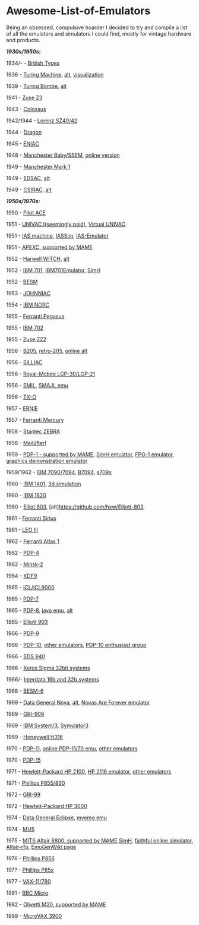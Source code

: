 # Awesome-List-of-Emulators
Being an obsessed, compulsive hoarder I decided to try and compile a list of all the emulators and simulators I could find, mostly for vintage hardware and products.

***1930s/1950s:***

  1934/- - [British Typex](https://typex.virtualcolossus.co.uk/)
  
  1936 - [Turing Machine](http://morphett.info/turing/), [alt](https://turingmachinesimulator.com/), [visualization](https://turingmachine.io/)
  
  1939 - [Turing Bombe](https://www.101computing.net/turing-welchman-bombe/), [alt](http://www.lysator.liu.se/~koma/turingbombe/)
  
  1941 - [Zuse Z3](http://www.historicsimulations.com/ZuseZ3.html)
  
  1943 - [Colossus](https://www.virtualcolossus.co.uk/)
  
  1942/1944 - [Lorenz SZ40/42](https://lorenz.virtualcolossus.co.uk/)
  
  1944 - [Dragon](https://dragon.virtualcolossus.co.uk/)
  
  1945 - [ENIAC](https://www.cs.drexel.edu/~bls96/eniac/)
  
  1948 - [Manchester Baby/SSEM](https://www.computerconservationsociety.org/software/ssem/base.htm), [online version](http://edmundgriffiths.com/jsssem.html)
  
  1949 - [Manchester Mark 1](http://sw.ccs.bcs.org/CCs/simulate.htm)
  
  1949 - [EDSAC](https://www.computerconservationsociety.org/software/edsac/base.htm), [alt](http://www.historicsimulations.com/edsac.html)
  
  1949 - [CSIRAC](https://cis.unimelb.edu.au/about/csirac/emulator.html), [alt](https://archive.org/details/CSIRAC)
  
  
  
  
  ***1950s/1970s:***
  
  1950 - [Pilot ACE](http://members.iinet.net.au/~dgreen/PilotACE/index.html)
  
  1951 - [UNIVAC I(seemingly paid)](http://www.ingerman.org/niche.htm#UNIVAC), [Virtual UNIVAC](https://www.masswerk.at/virtualunivac/)
  
  1951 - [IAS machine](https://www.ic.unicamp.br/~edson/disciplinas/mc404/2017-2s/abef/IAS-sim/), [IASSim](https://cs.colby.edu/djskrien/IASSim/index.html), [IAS-Emulator](https://github.com/Iansa9/IAS-Emulator)
  
  1951 - [APEXC, supported by MAME](https://www.mamedev.org/)
  
  1952 - [Harwell WITCH](https://github.com/technobaboo/witch-e), [alt](https://github.com/DavidNorman/WitchComputer)
  
  1952 - [IBM 701](https://basepath.com/new/701/index.php), [IBM701Emulator](https://github.com/Jayx239/IBM701Emulator), [SimH](https://github.com/simh/simh)
  
  1952 - [BESM](https://github.com/kjarosh/besm-emulator)
  
  1953 - [JOHNNIAC](https://github.com/sebras/JOHNNIAC)
  
  1954 - [IBM NORC](https://github.com/rsanchovilla/SimH_cpanel)
  
  1955 - [Ferranti Pegasus](https://www.computerconservationsociety.org/software/pegasus/base.htm)
  
  1955 - [IBM 702](https://github.com/simh/simh)
  
  1955 - [Zuse Z22](https://norbertkehrer.github.io/z22.html)
  
  1956 - [B205](https://datatron.blogspot.com/2015/01/introducing-retro-205-emulator.html), [retro-205](https://github.com/pkimpel/retro-205), [online alt](http://www.phkimpel.us/ElectroData-205/webUI/D205.html)
  
  1956 - [SILLIAC](http://members.iinet.net.au/~dgreen/silliac.html)
  
  1956 - [Royal-Mcbee LGP-30/LGP-21](http://simh.trailing-edge.com/)
  
  1956 - [SMIL](https://www.smilemu.org/), [SMAJL emu](https://github.com/sebras/SMAJL)
  
  1956 - [TX-O](https://www.wizforest.com/tech/tx-0/)
  
  1957 - [ERNIE](https://ernie.virtualcolossus.co.uk/)
  
  1957 - [Ferranti Mercury](https://github.com/lu8aja/PicMercury)
  
  1958 - [Stantec ZEBRA](https://www.computerconservationsociety.org/software/zebra/base.htm)
  
  1958 - [Mailüfterl](https://norbertkehrer.github.io/mailuefterl.html)
  
  1959 - [PDP-1 - supported by MAME](https://www.mamedev.org/), [SimH emulator](http://simh.trailing-edge.com/), [FPG-1 emulator](https://github.com/hrvach/fpg1), [graphics demonstration emulator](https://www.masswerk.at/minskytron/)
  
  1959/1962 - [IBM 7090/7094](http://simh.trailing-edge.com/), [B7094](https://www.fosshub.com/B7094-IBM7094-Emulator.html), [s709x](http://www.piercefuller.com/oldibm-shadow/709x.html)
  
  1960 - [IBM 1401](http://simh.trailing-edge.com/), [3d simulation](https://rolffson.de/)
  
  1960 - [IBM 1620](http://simh.trailing-edge.com/)
  
  1960 - [Elliot 803](https://peteronion.org.uk/Elliott/), [alt]https://github.com/hxw/Elliott-803, 
  
  1961 - [Ferranti Sirius](https://www.computerconservationsociety.org/software/sirius/base.htm)
  
  1961 - [LEO III](https://www.computerconservationsociety.org/software/leo3/base.htm)
  
  1962 - [Ferranti Atlas 1](https://www.computerconservationsociety.org/software/atlas/base.htm)
  
  1962 - [PDP-4](http://simh.trailing-edge.com/)
  
  1962 - [Minsk-2](https://mj.ucw.cz/minsk/readme.html)
  
  1964 - [KDF9](https://www.computerconservationsociety.org/software/kdf9/base.htm)
  
  1965 - [ICL/ICL9000](https://www.computerconservationsociety.org/software/ict1900/base.htm)
  
  1965 - [PDP-7](http://simh.trailing-edge.com/)
  
  1965 - [PDP-8](http://simh.trailing-edge.com/), [java emu](http://www.vandermark.ch/pdp8/index.php?n=PDP8.Emulator), [alt](http://homepage.divms.uiowa.edu/~jones/pdp8/)
  
  1965 - [Elliott 903](https://www.computerconservationsociety.org/software/elliott903/base.htm)
  
  1966 - [PDP-9](http://simh.trailing-edge.com/)
  
  1966 - [PDP-10](http://simh.trailing-edge.com/), [other emulators](https://www.inwap.com/pdp10/emulators/), [PDP-10 enthusiast group](https://github.com/PDP-10)
  
  1966 - [SDS 940](http://simh.trailing-edge.com/)
  
  1966 - [Xerox Sigma 32bit systems](http://simh.trailing-edge.com/)
  
  1966/- [Interdata 16b and 32b systems](http://simh.trailing-edge.com/)
  
  1968 - [BESM-6](http://www.mailcom.com/besm6/)
  
  1969 - [Data General Nova](http://simh.trailing-edge.com/), [alt](https://github.com/rockview/nova), [Novas Are Forever emulator](http://www.novasareforever.org/novajs/index.php)
  
  1969 - [GRI-909](http://simh.trailing-edge.com/)
  
  1969 - [IBM System/3](http://simh.trailing-edge.com/), [Symulator3](https://github.com/GregorJ101/Symulator3)
  
  1969 - [Honeywell H316](http://simh.trailing-edge.com/)
  
  1970 - [PDP-11](http://simh.trailing-edge.com/), [online PDP-11/70 emu](https://skn.noip.me/pdp11/pdp11.html), [other emulators](http://www.pdp11.org/)
  
  1970 - [PDP-15](http://simh.trailing-edge.com/)
  
  1971 - [Hewlett-Packard HP 2100](http://simh.trailing-edge.com/), [HP 2116 emulator](http://rikers.org/hp2100/jeff/emulator/index.html), [other emulators](http://hp1000.org/)
  
  1971 - [Phillips P855/860](https://www.theoengel.nl/P800/p800sim.html)
  
  1972 - [GRI-99](http://simh.trailing-edge.com/)
  
  1972 - [Hewlett-Packard HP 3000](http://simh.trailing-edge.com/)
  
  1974 - [Data General Eclipse](http://simh.trailing-edge.com/), [mvemg emu](https://github.com/SMerrony/mvemg)
  
  1974 - [MU5](https://www.computerconservationsociety.org/software/mu5/base.htm)
  
  1975 - [MITS Altair 8800, supported by MAME](https://www.mamedev.org/),[SimH](http://simh.trailing-edge.com/), [faithful online simulator](https://s2js.com/altair/), [Altair-rfp](https://www.emutopia.com/index.php/emulators/item/310-altair-8800/134-altair-rfp), [EmuGenWiki page](https://emulation.gametechwiki.com/index.php/Altair_8800)
  
  1976 - [Phillips P856](https://www.theoengel.nl/P800/p856sim.html)
  
  197? - [Phillips P85x](https://www.theoengel.nl/P800/P85x/index.html)
  
  1977 - [VAX-11/780](http://simh.trailing-edge.com/)
  
  1981 - [BBC Micro](https://emulation.gametechwiki.com/index.php/BBC_Micro_emulators)
  
  1982 - [Olivetti M20, supported by MAME](https://www.mamedev.org/)
  
  1989 - [MicroVAX 3900](http://simh.trailing-edge.com/)

  
